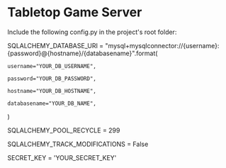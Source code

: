 # Tabletop Game Server

Include the following config.py in the project's root folder:


SQLALCHEMY_DATABASE_URI = "mysql+mysqlconnector://{username}:{password}@{hostname}/{databasename}".format(

    username="YOUR_DB_USERNAME",
    
    password="YOUR_DB_PASSWORD",
    
    hostname="YOUR_DB_HOSTNAME",
    
    databasename="YOUR_DB_NAME",
    
)

SQLALCHEMY_POOL_RECYCLE = 299

SQLALCHEMY_TRACK_MODIFICATIONS = False


SECRET_KEY = 'YOUR_SECRET_KEY'
